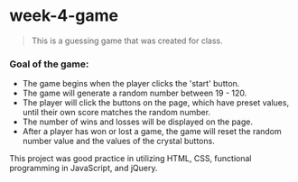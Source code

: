 # week-4-game

> This is a guessing game that was created for class.

### Goal of the game:

* The game begins when the player clicks the 'start' button.
* The game will generate a random number between 19 - 120.
* The player will click the buttons on the page, which have preset values, until their own score matches the random number.
* The number of wins and losses will be displayed on the page.
* After a player has won or lost a game, the game will reset the random number value and the values of the crystal buttons.


 This project was good practice in utilizing HTML, CSS, functional programming in JavaScript, and jQuery.
